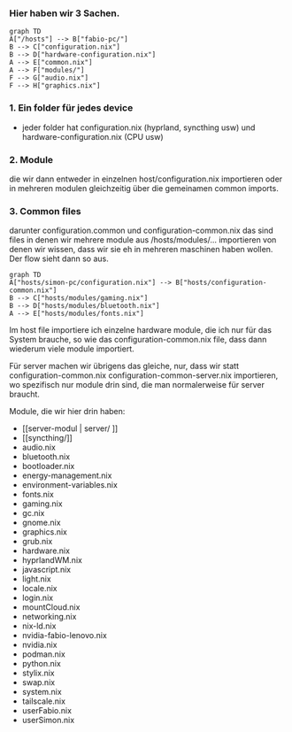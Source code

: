 
### Hier haben wir 3 Sachen.
```mermaid
graph TD
A["/hosts"] --> B["fabio-pc/"]
B --> C["configuration.nix"]
B --> D["hardware-configuration.nix"]
A --> E["common.nix"]
A --> F["modules/"]
F --> G["audio.nix"]
F --> H["graphics.nix"]
```

### 1. Ein folder für jedes device
- jeder folder hat configuration.nix (hyprland, syncthing usw) und hardware-configuration.nix (CPU usw)

### 2. Module
die wir dann entweder in einzelnen host/configuration.nix importieren oder in mehreren modulen gleichzeitig über die gemeinamen common imports.

### 3. Common files
darunter configuration.common  und configuration-common.nix
das sind files in denen wir mehrere module aus /hosts/modules/... importieren von denen wir wissen, dass wir sie eh in mehreren maschinen haben wollen. Der flow sieht dann so aus.

```mermaid
graph TD
A["hosts/simon-pc/configuration.nix"] --> B["hosts/configuration-common.nix"]
B --> C["hosts/modules/gaming.nix"]
B --> D["hosts/modules/bluetooth.nix"]
A --> E["hosts/modules/fonts.nix"]
```
Im host file importiere ich einzelne hardware module, die ich nur für das System brauche, so wie das configuration-common.nix file, dass dann wiederum viele module importiert.

Für server machen wir übrigens das gleiche, nur, dass wir statt configuration-common.nix configuration-common-server.nix importieren, wo spezifisch nur module drin sind, die man normalerweise für server braucht.


Module, die wir hier drin haben:

-  [[server-modul | server/ ]] 
-  [[syncthing/]]
-  audio.nix
-  bluetooth.nix
-  bootloader.nix
-  energy-management.nix
-  environment-variables.nix
-  fonts.nix
-  gaming.nix
-  gc.nix
-  gnome.nix
-  graphics.nix
-  grub.nix
-  hardware.nix
-  hyprlandWM.nix
-  javascript.nix
-  light.nix
-  locale.nix
-  login.nix
-  mountCloud.nix
-  networking.nix
-  nix-ld.nix
-  nvidia-fabio-lenovo.nix
-  nvidia.nix
-  podman.nix
-  python.nix
-  stylix.nix
-  swap.nix
-  system.nix
-  tailscale.nix
-  userFabio.nix
-  userSimon.nix
